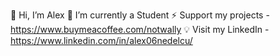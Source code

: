 👋 Hi, I’m Alex
🌱 I’m currently a Student
⚡ Support my projects - https://www.buymeacoffee.com/notwally
💡 Visit my LinkedIn - https://www.linkedin.com/in/alex06nedelcu/
